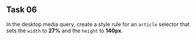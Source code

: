## Task 06
In the desktop media query, create a style rule for an `article` selector that sets the `width` to **27%** and the `height` to **140px**. 